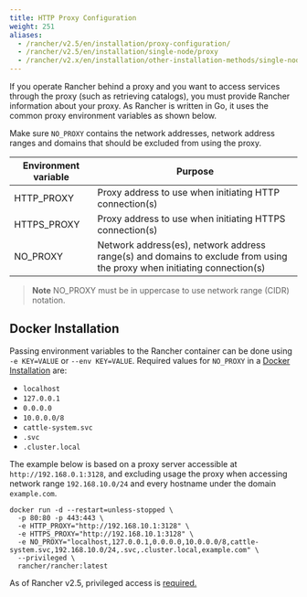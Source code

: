 ```yaml
---
title: HTTP Proxy Configuration
weight: 251
aliases:
  - /rancher/v2.5/en/installation/proxy-configuration/
  - /rancher/v2.5/en/installation/single-node/proxy
  - /rancher/v2.x/en/installation/other-installation-methods/single-node-docker/proxy/
---
```


If you operate Rancher behind a proxy and you want to access services through the proxy (such as retrieving catalogs), you must provide Rancher information about your proxy. As Rancher is written in Go, it uses the common proxy environment variables as shown below.

Make sure `NO_PROXY` contains the network addresses, network address ranges and domains that should be excluded from using the proxy.

| Environment variable | Purpose                                                                                                                 |
| -------------------- | ----------------------------------------------------------------------------------------------------------------------- |
| HTTP_PROXY           | Proxy address to use when initiating HTTP connection(s)                                                                 |
| HTTPS_PROXY          | Proxy address to use when initiating HTTPS connection(s)                                                                |
| NO_PROXY             | Network address(es), network address range(s) and domains to exclude from using the proxy when initiating connection(s) |

> **Note** NO_PROXY must be in uppercase to use network range (CIDR) notation.

## Docker Installation

Passing environment variables to the Rancher container can be done using `-e KEY=VALUE` or `--env KEY=VALUE`. Required values for `NO_PROXY` in a [Docker Installation](installation/single-node-install/) are:

- `localhost`
- `127.0.0.1`
- `0.0.0.0`
- `10.0.0.0/8`
- `cattle-system.svc`
- `.svc`
- `.cluster.local`

The example below is based on a proxy server accessible at `http://192.168.0.1:3128`, and excluding usage the proxy when accessing network range `192.168.10.0/24` and every hostname under the domain `example.com`.

```
docker run -d --restart=unless-stopped \
  -p 80:80 -p 443:443 \
  -e HTTP_PROXY="http://192.168.10.1:3128" \
  -e HTTPS_PROXY="http://192.168.10.1:3128" \
  -e NO_PROXY="localhost,127.0.0.1,0.0.0.0,10.0.0.0/8,cattle-system.svc,192.168.10.0/24,.svc,.cluster.local,example.com" \
  --privileged \
  rancher/rancher:latest
```

As of Rancher v2.5, privileged access is [required.](../../pages-for-subheaders/rancher-on-a-single-node-with-docker.md#privileged-access-for-rancher-v2-5)
